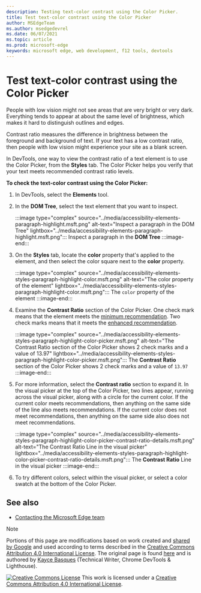 ```yaml
---
description: Testing text-color contrast using the Color Picker.
title: Test text-color contrast using the Color Picker
author: MSEdgeTeam
ms.author: msedgedevrel
ms.date: 06/07/2021
ms.topic: article
ms.prod: microsoft-edge
keywords: microsoft edge, web development, f12 tools, devtools
---
```

<!-- this article was created on 05/11/2021 by moving a section out from the "Accessibility reference" article (reference.md) -->
<!-- Copyright Kayce Basques

   Licensed under the Apache License, Version 2.0 (the "License");
   you may not use this file except in compliance with the License.
   You may obtain a copy of the License at

       https://www.apache.org/licenses/LICENSE-2.0

   Unless required by applicable law or agreed to in writing, software
   distributed under the License is distributed on an "AS IS" BASIS,
   WITHOUT WARRANTIES OR CONDITIONS OF ANY KIND, either express or implied.
   See the License for the specific language governing permissions and
   limitations under the License.  -->
# Test text-color contrast using the Color Picker

People with low vision might not see areas that are very bright or very dark.  Everything tends to appear at about the same level of brightness, which makes it hard to distinguish outlines and edges.

Contrast ratio measures the difference in brightness between the foreground and background of text.  If your text has a low contrast ratio, then people with low vision might experience your site as a blank screen.

In DevTools, one way to view the contrast ratio of a text element is to use the Color Picker, from the **Styles** tab.  The Color Picker helps you verify that your text meets recommended contrast ratio levels.

**To check the text-color contrast using the Color Picker:**

1.  In DevTools, select the **Elements** tool.
1.  In the **DOM Tree**, select the text element that you want to inspect.

    :::image type="complex" source="../media/accessibility-elements-paragraph-highlight.msft.png" alt-text="Inspect a paragraph in the DOM Tree" lightbox="../media/accessibility-elements-paragraph-highlight.msft.png":::
       Inspect a paragraph in the **DOM Tree**
    :::image-end:::

1.  On the **Styles** tab, locate the **color** property that's applied to the element, and then select the color square next to the **color** property.

    :::image type="complex" source="../media/accessibility-elements-styles-paragraph-highlight-color.msft.png" alt-text="The color property of the element" lightbox="../media/accessibility-elements-styles-paragraph-highlight-color.msft.png":::
       The `color` property of the element
    :::image-end:::

1.  Examine the **Contrast Ratio** section of the Color Picker.  One check mark means that the element meets the [minimum recommendation][W3CContrastMinimum].  Two check marks means that it meets the [enhanced recommendation][W3CContrastEnhanced].

    :::image type="complex" source="../media/accessibility-elements-styles-paragraph-highlight-color-picker.msft.png" alt-text="The Contrast Ratio section of the Color Picker shows 2 check marks and a value of 13.97" lightbox="../media/accessibility-elements-styles-paragraph-highlight-color-picker.msft.png":::
       The **Contrast Ratio** section of the Color Picker shows 2 check marks and a value of `13.97`
    :::image-end:::

1.  For more information, select the **Contrast ratio** section to expand it.  In the visual picker at the top of the Color Picker, two lines appear, running across the visual picker, along with a circle for the current color.  If the current color meets recommendations, then anything on the same side of the line also meets recommendations.  If the current color does not meet recommendations, then anything on the same side also does not meet recommendations.

    :::image type="complex" source="../media/accessibility-elements-styles-paragraph-highlight-color-picker-contrast-ratio-details.msft.png" alt-text="The Contrast Ratio Line in the visual picker" lightbox="../media/accessibility-elements-styles-paragraph-highlight-color-picker-contrast-ratio-details.msft.png":::
       The **Contrast Ratio** Line in the visual picker
    :::image-end:::

1. To try different colors, select within the visual picker, or select a color swatch at the bottom of the Color Picker.


<!-- ====================================================================== -->
## See also

*  [Contacting the Microsoft Edge team][Contact]


<!-- ====================================================================== -->
> [!NOTE]
> Portions of this page are modifications based on work created and [shared by Google][GoogleSitePolicies] and used according to terms described in the [Creative Commons Attribution 4.0 International License][CCA4IL].
> The original page is found [here](https://developers.google.com/web/tools/chrome-devtools/accessibility/reference) and is authored by [Kayce Basques][KayceBasques] \(Technical Writer, Chrome DevTools \& Lighthouse\).

[![Creative Commons License][CCby4Image]][CCA4IL]
This work is licensed under a [Creative Commons Attribution 4.0 International License][CCA4IL].


<!-- ====================================================================== -->
<!-- links -->
[Contact]: ../contact.md "Contacting the Microsoft Edge team | Microsoft Edge Developer documentation"
[W3CContrastEnhanced]: https://www.w3.org/WAI/WCAG21/quickref/#contrast-enhanced "Contrast (Enhanced) Level AAA | W3C"
[W3CContrastMinimum]: https://www.w3.org/WAI/WCAG21/quickref/#contrast-minimum "Contrast (Minimum) Level AA | W3C"
[CCA4IL]: https://creativecommons.org/licenses/by/4.0
[CCby4Image]: https://i.creativecommons.org/l/by/4.0/88x31.png
[GoogleSitePolicies]: https://developers.google.com/terms/site-policies
[KayceBasques]: https://developers.google.com/web/resources/contributors/kaycebasques
